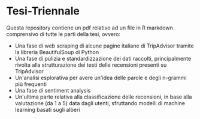 # Tesi-Triennale
Questa repository contiene un pdf relativo ad un file in R markdown comprensivo di tutte le parti della tesi, ovvero:
- Una fase di web scraping di alcune pagine italiane di TripAdvisor tramite la libreria BeautifulSoup di Python
- Una fase di pulizia e standardizzazione dei dati raccolti, principalmente rivolta alla strutturazione dei testi delle recensioni presenti su TripAdvisor
- Un'analisi esplorativa per avere un'idea delle parole e degli n-grammi più frequenti
- Una fase di sentiment analysis
- Un'ultima parte relativa alla classificazione delle recensioni, in base alla valutazione (da 1 a 5) data dagli utenti, sfruttando modelli di machine learning basati sugli alberi
